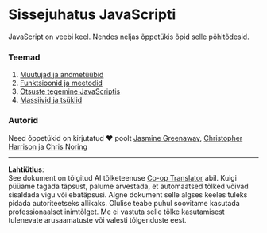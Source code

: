 <!--
CO_OP_TRANSLATOR_METADATA:
{
  "original_hash": "cc9e70a2f096c67389c8acff1521fc27",
  "translation_date": "2025-10-11T11:41:55+00:00",
  "source_file": "2-js-basics/README.md",
  "language_code": "et"
}
-->
# Sissejuhatus JavaScripti

JavaScript on veebi keel. Nendes neljas õppetükis õpid selle põhitõdesid.

### Teemad

1. [Muutujad ja andmetüübid](1-data-types/README.md)
2. [Funktsioonid ja meetodid](2-functions-methods/README.md)
3. [Otsuste tegemine JavaScriptis](3-making-decisions/README.md)
4. [Massiivid ja tsüklid](4-arrays-loops/README.md)

### Autorid

Need õppetükid on kirjutatud ♥️ poolt [Jasmine Greenaway](https://twitter.com/paladique), [Christopher Harrison](https://twitter.com/geektrainer) ja [Chris Noring](https://twitter.com/chris_noring)

---

**Lahtiütlus**:  
See dokument on tõlgitud AI tõlketeenuse [Co-op Translator](https://github.com/Azure/co-op-translator) abil. Kuigi püüame tagada täpsust, palume arvestada, et automaatsed tõlked võivad sisaldada vigu või ebatäpsusi. Algne dokument selle algses keeles tuleks pidada autoriteetseks allikaks. Olulise teabe puhul soovitame kasutada professionaalset inimtõlget. Me ei vastuta selle tõlke kasutamisest tulenevate arusaamatuste või valesti tõlgenduste eest.